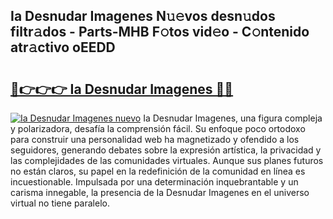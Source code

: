 ## Ia Desnudar Imagenes N𝚞𝚎vos desn𝚞dos filtr𝚊dos - Parts-MHB F𝚘tos vid𝚎o - C𝚘ntenido atr𝚊ctivo oEEDD

# <h2><a href="http://mbb388.tromn.icu/?c=Ia+Desnudar+Imagenes">🔗👉👉👉 Ia Desnudar Imagenes 🔗🔗</a></h2>

[![Ia Desnudar Imagenes nuevo](https://i.imgur.com/pEAQMta.gif)](http://mbb388.tromn.icu/?c=Ia+Desnudar+Imagenes)
Ia Desnudar Imagenes, una figura compleja y polarizadora, desafía la comprensión fácil. Su enfoque poco ortodoxo para construir una personalidad web ha magnetizado y ofendido a los seguidores, generando debates sobre la expresión artística, la privacidad y las complejidades de las comunidades virtuales. Aunque sus planes futuros no están claros, su papel en la redefinición de la comunidad en línea es incuestionable. Impulsada por una determinación inquebrantable y un carisma innegable, la presencia de Ia Desnudar Imagenes en el universo virtual no tiene paralelo.
